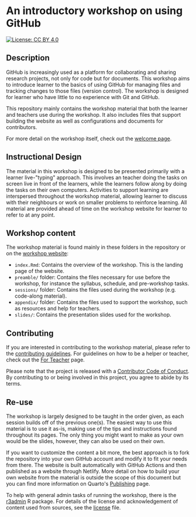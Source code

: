 # An introductory workshop on using GitHub

[![License: CC BY
4.0](https://img.shields.io/badge/License-CC%20BY%204.0-lightgrey.svg)](https://creativecommons.org/licenses/by/4.0/)

## Description

GitHub is increasingly used as a platform for collaborating and sharing
research projects, not only for code but for documents. This workshop
aims to introduce learner to the basics of using GitHub for managing
files and tracking changes to those files (version control). The
workshop is designed for learner who have little to no experience with
Git and GitHub.

This repository mainly contains the workshop material that both the
learner and teachers use during the workshop. It also includes files
that support building the website as well as configurations and
documents for contributors.

For more detail on the workshop itself, check out the [welcome
page](https://github-intro.rostools.org).

## Instructional Design

The material in this workshop is designed to be presented primarily with
a learner live-"typing" approach. This involves an teacher doing the
tasks on screen live in front of the learners, while the learners follow
along by doing the tasks on their own computers. Activities to support
learning are interspersed throughout the workshop material, allowing
learner to discuss with their neighbours or work on smaller problems to
reinforce learning. All material are provided ahead of time on the
workshop website for learner to refer to at any point.

## Workshop content

The workshop material is found mainly in these folders in the repository
or on the [workshop website](https://github-intro.rostools.org):

-   `index.Rmd`: Contains the overview of the workshop. This is the
    landing page of the website.
-   `preamble/` folder: Contains the files necessary for use before the
    workshop, for instance the syllabus, schedule, and pre-workshop
    tasks.
-   `sessions/` folder: Contains the files used during the workshop
    (e.g. code-along material).
-   `appendix/` folder: Contains the files used to support the workshop,
    such as resources and help for teachers.
-   `slides/`: Contains the presentation slides used for the workshop.

## Contributing

If you are interested in contributing to the workshop material, please
refer to the [contributing guidelines](CONTRIBUTING.md). For guidelines
on how to be a helper or teacher, check out the [For
Teacher](https://r-cubed.rostools.org/for-teacher.html) page.

Please note that the project is released with a [Contributor Code of
Conduct](CODE_OF_CONDUCT.md). By contributing to or being involved in
this project, you agree to abide by its terms.

## Re-use

The workshop is largely designed to be taught in the order given, as
each session builds off of the previous one(s). The easiest way to use
this material is to use it as-is, making use of the tips and
instructions found throughout its pages. The only thing you might want
to make as your own would be the slides, however, they can also be used
on their own.

If you want to customize the content a bit more, the best approach is to
fork the repository into your own GitHub account and modify it to fit
your needs from there. The website is built automatically with GitHub
Actions and then published as a website through Netlify. More detail on
how to build your own website from the material is outside the scope of
this document but you can find more information on Quarto's
[Publishing](https://quarto.org/docs/publishing/) page.

To help with general admin tasks of running the workshop, there is the
[r3admin](https://github.com/rostools/r3admin) R package. For details of
the license and acknowledgement of content used from sources, see the
[license](LICENSE.md) file.

<!-- TODO: Once uploaded to Zenodo, include 'how to cite' info here. -->
